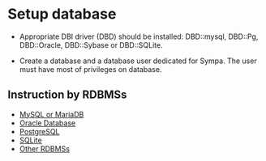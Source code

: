 Setup database
==============

  * Appropriate DBI driver (DBD) should be installed: DBD::mysql, DBD::Pg,
    DBD::Oracle, DBD::Sybase or DBD::SQLite.

  * Create a database and a database user dedicated for Sympa.  The user
    must have most of privileges on database.

Instruction by RDBMSs
---------------------

  - [MySQL or MariaDB](setup-database-mysql.md)
  - [Oracle Database](setup-database-oracle.md)
  - [PostgreSQL](setup-database-postgresql.md)
  - [SQLite](setup-database-sqlite.md)
  - [Other RDBMSs](setup-database-other-rdbmss.md)

